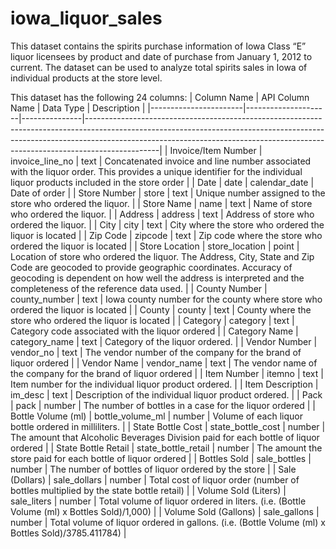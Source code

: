 # iowa_liquor_sales

This dataset contains the spirits purchase information of Iowa Class “E” liquor licensees by product and date of purchase from January 1, 2012 to current. The dataset can be used to analyze total spirits sales in Iowa of individual products at the store level.

This dataset has the following 24 columns:
| Column Name           | API Column Name     | Data Type     | Description                                                                                                                                                                                                                                                |
|-----------------------|---------------------|---------------|------------------------------------------------------------------------------------------------------------------------------------------------------------------------------------------------------------------------------------------------------------|
| Invoice/Item Number   | invoice_line_no     | text          | Concatenated invoice and line number associated with the liquor order. This provides a unique identifier for the individual liquor products included in the store order                                                                                    |
| Date                  | date                | calendar_date | Date of order                                                                                                                                                                                                                                              |
| Store Number          | store               | text          | Unique number assigned to the store who ordered the liquor.                                                                                                                                                                                                |
| Store Name            | name                | text          | Name of store who ordered the liquor.                                                                                                                                                                                                                      |
| Address               | address             | text          | Address of store who ordered the liquor.                                                                                                                                                                                                                   |
| City                  | city                | text          | City where the store who ordered the liquor is located                                                                                                                                                                                                     |
| Zip Code              | zipcode             | text          | Zip code where the store who ordered the liquor is located                                                                                                                                                                                                 |
| Store Location        | store_location      | point         | Location of store who ordered the liquor. The Address, City, State and Zip Code are geocoded to provide geographic coordinates. Accuracy of geocoding is dependent on how well the address is interpreted and the completeness of the reference data used. |
| County Number         | county_number       | text          | Iowa county number for the county where store who ordered the liquor is located                                                                                                                                                                            |
| County                | county              | text          | County where the store who ordered the liquor is located                                                                                                                                                                                                   |
| Category              | category            | text          | Category code associated with the liquor ordered                                                                                                                                                                                                           |
| Category Name         | category_name       | text          | Category of the liquor ordered.                                                                                                                                                                                                                            |
| Vendor Number         | vendor_no           | text          | The vendor number of the company for the brand of liquor ordered                                                                                                                                                                                           |
| Vendor Name           | vendor_name         | text          | The vendor name of the company for the brand of liquor ordered                                                                                                                                                                                             |
| Item Number           | itemno              | text          | Item number for the individual liquor product ordered.                                                                                                                                                                                                     |
| Item Description      | im_desc             | text          | Description of the individual liquor product ordered.                                                                                                                                                                                                      |
| Pack                  | pack                | number        | The number of bottles in a case for the liquor ordered                                                                                                                                                                                                     |
| Bottle Volume (ml)    | bottle_volume_ml    | number        | Volume of each liquor bottle ordered in milliliters.                                                                                                                                                                                                       |
| State Bottle Cost     | state_bottle_cost   | number        | The amount that Alcoholic Beverages Division paid for each bottle of liquor ordered                                                                                                                                                                        |
| State Bottle Retail   | state_bottle_retail | number        | The amount the store paid for each bottle of liquor ordered                                                                                                                                                                                                |
| Bottles Sold          | sale_bottles        | number        | The number of bottles of liquor ordered by the store                                                                                                                                                                                                       |
| Sale (Dollars)        | sale_dollars        | number        | Total cost of liquor order (number of bottles multiplied by the state bottle retail)                                                                                                                                                                       |
| Volume Sold (Liters)  | sale_liters         | number        | Total volume of liquor ordered in liters. (i.e. (Bottle Volume (ml) x Bottles Sold)/1,000)                                                                                                                                                                 |
| Volume Sold (Gallons) | sale_gallons        | number        | Total volume of liquor ordered in gallons. (i.e. (Bottle Volume (ml) x Bottles Sold)/3785.411784)                                                                                                                                                          |
